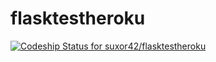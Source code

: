 flasktestheroku
===============
[ ![Codeship Status for suxor42/flasktestheroku](https://codeship.com/projects/c6a95790-4f28-0132-5ab4-0e0bc25dccce/status)](https://codeship.com/projects/47844)
